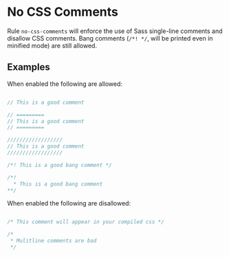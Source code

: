 # No CSS Comments

Rule `no-css-comments` will enforce the use of Sass single-line comments and disallow CSS comments. Bang comments (`/*! */`, will be printed even in minified mode) are still allowed.

## Examples

When enabled the following are allowed:

```scss

// This is a good comment

// =========
// This is a good comment
// =========

//////////////////
// This is a good comment
//////////////////

/*! This is a good bang comment */

/*!
  * This is a good bang comment
**/
```

When enabled the following are disallowed:

```scss

/* This comment will appear in your compiled css */

/*
 * Mulitline comments are bad
 */
```
